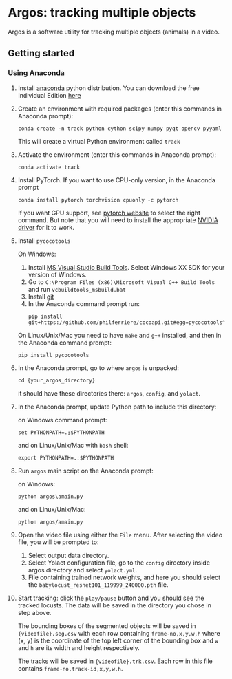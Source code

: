 # Argos: tracking multiple objects
Argos is a software utility for tracking multiple objects (animals) in a video.

## Getting started

### Using Anaconda
1. Install [anaconda](https://www.anaconda.com/) python distribution. You can download the free Individual Edition [here](https://www.anaconda.com/products/individual#Downloads)
2. Create an environment with required packages (enter this commands in Anaconda prompt):
   ```commandline
   conda create -n track python cython scipy numpy pyqt opencv pyyaml
   ```
    This will create a virtual Python environment called `track`
3. Activate the environment (enter this commands in Anaconda prompt):
   ```commandline
   conda activate track
   ```
4. Install PyTorch. If you want to use CPU-only version, in the Anaconda prompt
   ```commandline
   conda install pytorch torchvision cpuonly -c pytorch
   ```
   If you want GPU support, see [pytorch website](https://pytorch.org/get-started/locally/) to select the right command. But note that you will need to install the appropriate [NVIDIA driver](https://www.nvidia.com/Download/index.aspx) for it to work.  
5. Install `pycocotools`

   On Windows:
     1. Install [MS Visual Studio Build Tools](https://go.microsoft.com/fwlink/?LinkId=691126). Select Windows XX SDK for your version of Windows.
     2. Go to `C:\Program Files (x86)\Microsoft Visual C++ Build Tools` and run `vcbuildtools_msbuild.bat`
     3. Install [git](https://git-scm.com/downloads)
     4. In the Anaconda command prompt run:
        ```commandline
        pip install git+https://github.com/philferriere/cocoapi.git#egg=pycocotools^&subdirectory=PythonAPI
        ```

   On Linux/Unix/Mac you need to have `make` and `g++` installed, and then in the Anaconda command prompt:
   ```commandline
   pip install pycocotools
   ```
   
6. In the Anaconda prompt, go to where `argos` is unpacked:
   ```commandline
   cd {your_argos_directory}
   ```
    it should have these directories there: `argos`, `config`, and `yolact`.
7. In the Anaconda prompt, update Python path to include this directory:

   on Windows command prompt:
   ```commandline
   set PYTHONPATH=.;$PYTHONPATH
   ```
   and on Linux/Unix/Mac with `bash` shell:
   ```commandline
   export PYTHONPATH=.:$PYTHONPATH
   ```
   
8. Run `argos` main script on the Anaconda prompt:

   on Windows: 
   ```commandline
   python argos\amain.py
   ```
   and on Linux/Unix/Mac:
   ```commandline
   python argos/amain.py
   ```
 9. Open the video file using either the `File` menu. After selecting the video file, you will be prompted to:
    1. Select output data directory. 
    2. Select Yolact configuration file, go to the `config` directory inside argos directory and select `yolact.yml`.
    3. File containing trained network weights, and here you should select the `babylocust_resnet101_119999_240000.pth` file.
    
 10. Start tracking: click the `play/pause` button and you should see the tracked locusts. The data will be saved in the directory you chose in step above. 
 
     The bounding boxes of the segmented objects will be saved in `{videofile}.seg.csv` with each row containing `frame-no,x,y,w,h` where (x, y) is the coordinate of the top left corner of the bounding box and `w` and `h` are its width and height respectively. 
     
     The tracks will be saved in `{videofile}.trk.csv`. Each row in this file contains `frame-no,track-id,x,y,w,h`. 
